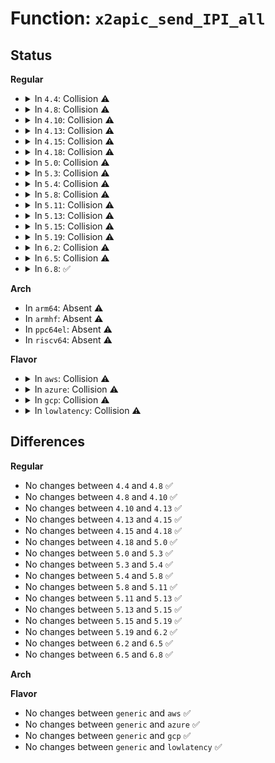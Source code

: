 # Function: <code>x2apic_send_IPI_all</code>

## Status
<b>Regular</b>
<ul>
<li>
<details>
<summary>In <code>4.4</code>: Collision ⚠️</summary>

```c
void x2apic_send_IPI_all(int vector);
```

**Collision:** Static-Static Collision

**Inline:** No

**Transformation:** False

**Instances:**

```
In arch/x86/kernel/apic/x2apic_phys.c (ffffffff810598d0)
Location: arch/x86/kernel/apic/x2apic_phys.c:76
Inline: False
```
```
In arch/x86/kernel/apic/x2apic_cluster.c (ffffffff81059d90)
Location: arch/x86/kernel/apic/x2apic_cluster.c:93
Inline: False
```
**Symbols:**

```
ffffffff810598d0-ffffffff810598ee: x2apic_send_IPI_all (STB_LOCAL)
ffffffff81059d90-ffffffff81059dae: x2apic_send_IPI_all (STB_LOCAL)
```
</details>
</li>
<li>
<details>
<summary>In <code>4.8</code>: Collision ⚠️</summary>

```c
void x2apic_send_IPI_all(int vector);
```

**Collision:** Static-Static Collision

**Inline:** No

**Transformation:** False

**Instances:**

```
In arch/x86/kernel/apic/x2apic_phys.c (ffffffff81059b20)
Location: arch/x86/kernel/apic/x2apic_phys.c:84
Inline: False
```
```
In arch/x86/kernel/apic/x2apic_cluster.c (ffffffff8105a040)
Location: arch/x86/kernel/apic/x2apic_cluster.c:101
Inline: False
```
**Symbols:**

```
ffffffff81059b20-ffffffff81059b3e: x2apic_send_IPI_all (STB_LOCAL)
ffffffff8105a040-ffffffff8105a05e: x2apic_send_IPI_all (STB_LOCAL)
```
</details>
</li>
<li>
<details>
<summary>In <code>4.10</code>: Collision ⚠️</summary>

```c
void x2apic_send_IPI_all(int vector);
```

**Collision:** Static-Static Collision

**Inline:** No

**Transformation:** False

**Instances:**

```
In arch/x86/kernel/apic/x2apic_phys.c (ffffffff8105c8e0)
Location: arch/x86/kernel/apic/x2apic_phys.c:84
Inline: False
```
```
In arch/x86/kernel/apic/x2apic_cluster.c (ffffffff8105ce00)
Location: arch/x86/kernel/apic/x2apic_cluster.c:101
Inline: False
```
**Symbols:**

```
ffffffff8105c8e0-ffffffff8105c8fe: x2apic_send_IPI_all (STB_LOCAL)
ffffffff8105ce00-ffffffff8105ce1e: x2apic_send_IPI_all (STB_LOCAL)
```
</details>
</li>
<li>
<details>
<summary>In <code>4.13</code>: Collision ⚠️</summary>

```c
void x2apic_send_IPI_all(int vector);
```

**Collision:** Static-Static Collision

**Inline:** No

**Transformation:** False

**Instances:**

```
In arch/x86/kernel/apic/x2apic_phys.c (ffffffff8105bff0)
Location: arch/x86/kernel/apic/x2apic_phys.c:84
Inline: False
```
```
In arch/x86/kernel/apic/x2apic_cluster.c (ffffffff8105c770)
Location: arch/x86/kernel/apic/x2apic_cluster.c:102
Inline: False
```
**Symbols:**

```
ffffffff8105bff0-ffffffff8105c00e: x2apic_send_IPI_all (STB_LOCAL)
ffffffff8105c770-ffffffff8105c78e: x2apic_send_IPI_all (STB_LOCAL)
```
</details>
</li>
<li>
<details>
<summary>In <code>4.15</code>: Collision ⚠️</summary>

```c
void x2apic_send_IPI_all(int vector);
```

**Collision:** Static-Static Collision

**Inline:** No

**Transformation:** False

**Instances:**

```
In arch/x86/kernel/apic/x2apic_phys.c (ffffffff810600d0)
Location: arch/x86/kernel/apic/x2apic_phys.c:86
Inline: False
```
```
In arch/x86/kernel/apic/x2apic_cluster.c (ffffffff81060480)
Location: arch/x86/kernel/apic/x2apic_cluster.c:90
Inline: False
```
**Symbols:**

```
ffffffff810600d0-ffffffff810600ee: x2apic_send_IPI_all (STB_LOCAL)
ffffffff81060480-ffffffff8106049e: x2apic_send_IPI_all (STB_LOCAL)
```
</details>
</li>
<li>
<details>
<summary>In <code>4.18</code>: Collision ⚠️</summary>

```c
void x2apic_send_IPI_all(int vector);
```

**Collision:** Static-Static Collision

**Inline:** No

**Transformation:** False

**Instances:**

```
In arch/x86/kernel/apic/x2apic_phys.c (ffffffff810630b0)
Location: arch/x86/kernel/apic/x2apic_phys.c:86
Inline: False
```
```
In arch/x86/kernel/apic/x2apic_cluster.c (ffffffff81063570)
Location: arch/x86/kernel/apic/x2apic_cluster.c:90
Inline: False
```
**Symbols:**

```
ffffffff810630b0-ffffffff810630ce: x2apic_send_IPI_all (STB_LOCAL)
ffffffff81063570-ffffffff8106358e: x2apic_send_IPI_all (STB_LOCAL)
```
</details>
</li>
<li>
<details>
<summary>In <code>5.0</code>: Collision ⚠️</summary>

```c
void x2apic_send_IPI_all(int vector);
```

**Collision:** Static-Static Collision

**Inline:** No

**Transformation:** False

**Instances:**

```
In arch/x86/kernel/apic/x2apic_phys.c (ffffffff81068e90)
Location: arch/x86/kernel/apic/x2apic_phys.c:86
Inline: False
```
```
In arch/x86/kernel/apic/x2apic_cluster.c (ffffffff81069270)
Location: arch/x86/kernel/apic/x2apic_cluster.c:90
Inline: False
```
**Symbols:**

```
ffffffff81068e90-ffffffff81068eae: x2apic_send_IPI_all (STB_LOCAL)
ffffffff81069270-ffffffff8106928e: x2apic_send_IPI_all (STB_LOCAL)
```
</details>
</li>
<li>
<details>
<summary>In <code>5.3</code>: Collision ⚠️</summary>

```c
void x2apic_send_IPI_all(int vector);
```

**Collision:** Static-Static Collision

**Inline:** No

**Transformation:** False

**Instances:**

```
In arch/x86/kernel/apic/x2apic_phys.c (ffffffff8106c6c0)
Location: arch/x86/kernel/apic/x2apic_phys.c:86
Inline: False
```
```
In arch/x86/kernel/apic/x2apic_cluster.c (ffffffff8106cac0)
Location: arch/x86/kernel/apic/x2apic_cluster.c:90
Inline: False
```
**Symbols:**

```
ffffffff8106c6c0-ffffffff8106c6de: x2apic_send_IPI_all (STB_LOCAL)
ffffffff8106cac0-ffffffff8106cade: x2apic_send_IPI_all (STB_LOCAL)
```
</details>
</li>
<li>
<details>
<summary>In <code>5.4</code>: Collision ⚠️</summary>

```c
void x2apic_send_IPI_all(int vector);
```

**Collision:** Static-Static Collision

**Inline:** No

**Transformation:** False

**Instances:**

```
In arch/x86/kernel/apic/x2apic_phys.c (ffffffff8106de30)
Location: arch/x86/kernel/apic/x2apic_phys.c:81
Inline: False
```
```
In arch/x86/kernel/apic/x2apic_cluster.c (ffffffff8106e0c0)
Location: arch/x86/kernel/apic/x2apic_cluster.c:88
Inline: False
```
**Symbols:**

```
ffffffff8106de30-ffffffff8106de60: x2apic_send_IPI_all (STB_LOCAL)
ffffffff8106e0c0-ffffffff8106e0d5: x2apic_send_IPI_all (STB_LOCAL)
```
</details>
</li>
<li>
<details>
<summary>In <code>5.8</code>: Collision ⚠️</summary>

```c
void x2apic_send_IPI_all(int vector);
```

**Collision:** Static-Static Collision

**Inline:** No

**Transformation:** False

**Instances:**

```
In arch/x86/kernel/apic/x2apic_phys.c (ffffffff810752e0)
Location: arch/x86/kernel/apic/x2apic_phys.c:81
Inline: False
```
```
In arch/x86/kernel/apic/x2apic_cluster.c (ffffffff81075570)
Location: arch/x86/kernel/apic/x2apic_cluster.c:88
Inline: False
```
**Symbols:**

```
ffffffff810752e0-ffffffff81075310: x2apic_send_IPI_all (STB_LOCAL)
ffffffff81075570-ffffffff81075585: x2apic_send_IPI_all (STB_LOCAL)
```
</details>
</li>
<li>
<details>
<summary>In <code>5.11</code>: Collision ⚠️</summary>

```c
void x2apic_send_IPI_all(int vector);
```

**Collision:** Static-Static Collision

**Inline:** No

**Transformation:** False

**Instances:**

```
In arch/x86/kernel/apic/x2apic_phys.c (ffffffff81075940)
Location: arch/x86/kernel/apic/x2apic_phys.c:89
Inline: False
```
```
In arch/x86/kernel/apic/x2apic_cluster.c (ffffffff81075bb0)
Location: arch/x86/kernel/apic/x2apic_cluster.c:90
Inline: False
```
**Symbols:**

```
ffffffff81075940-ffffffff81075973: x2apic_send_IPI_all (STB_LOCAL)
ffffffff81075bb0-ffffffff81075bc5: x2apic_send_IPI_all (STB_LOCAL)
```
</details>
</li>
<li>
<details>
<summary>In <code>5.13</code>: Collision ⚠️</summary>

```c
void x2apic_send_IPI_all(int vector);
```

**Collision:** Static-Static Collision

**Inline:** No

**Transformation:** False

**Instances:**

```
In arch/x86/kernel/apic/x2apic_phys.c (ffffffff810763e0)
Location: arch/x86/kernel/apic/x2apic_phys.c:89
Inline: False
```
```
In arch/x86/kernel/apic/x2apic_cluster.c (ffffffff81076660)
Location: arch/x86/kernel/apic/x2apic_cluster.c:90
Inline: False
```
**Symbols:**

```
ffffffff810763e0-ffffffff81076413: x2apic_send_IPI_all (STB_LOCAL)
ffffffff81076660-ffffffff81076675: x2apic_send_IPI_all (STB_LOCAL)
```
</details>
</li>
<li>
<details>
<summary>In <code>5.15</code>: Collision ⚠️</summary>

```c
void x2apic_send_IPI_all(int vector);
```

**Collision:** Static-Static Collision

**Inline:** No

**Transformation:** False

**Instances:**

```
In arch/x86/kernel/apic/x2apic_phys.c (ffffffff81083a30)
Location: arch/x86/kernel/apic/x2apic_phys.c:89
Inline: False
```
```
In arch/x86/kernel/apic/x2apic_cluster.c (ffffffff81083d30)
Location: arch/x86/kernel/apic/x2apic_cluster.c:90
Inline: False
```
**Symbols:**

```
ffffffff81083a30-ffffffff81083a63: x2apic_send_IPI_all (STB_LOCAL)
ffffffff81083d30-ffffffff81083d45: x2apic_send_IPI_all (STB_LOCAL)
```
</details>
</li>
<li>
<details>
<summary>In <code>5.19</code>: Collision ⚠️</summary>

```c
void x2apic_send_IPI_all(int vector);
```

**Collision:** Static-Static Collision

**Inline:** No

**Transformation:** False

**Instances:**

```
In arch/x86/kernel/apic/x2apic_phys.c (ffffffff81093a10)
Location: arch/x86/kernel/apic/x2apic_phys.c:89
Inline: False
```
```
In arch/x86/kernel/apic/x2apic_cluster.c (ffffffff81093da0)
Location: arch/x86/kernel/apic/x2apic_cluster.c:96
Inline: False
```
**Symbols:**

```
ffffffff81093a10-ffffffff81093a5c: x2apic_send_IPI_all (STB_LOCAL)
ffffffff81093da0-ffffffff81093dbd: x2apic_send_IPI_all (STB_LOCAL)
```
</details>
</li>
<li>
<details>
<summary>In <code>6.2</code>: Collision ⚠️</summary>

```c
void x2apic_send_IPI_all(int vector);
```

**Collision:** Static-Static Collision

**Inline:** No

**Transformation:** False

**Instances:**

```
In arch/x86/kernel/apic/x2apic_phys.c (ffffffff810a9140)
Location: arch/x86/kernel/apic/x2apic_phys.c:89
Inline: False
```
```
In arch/x86/kernel/apic/x2apic_cluster.c (ffffffff810a9410)
Location: arch/x86/kernel/apic/x2apic_cluster.c:96
Inline: False
```
**Symbols:**

```
ffffffff810a9140-ffffffff810a918c: x2apic_send_IPI_all (STB_LOCAL)
ffffffff810a9410-ffffffff810a942d: x2apic_send_IPI_all (STB_LOCAL)
```
</details>
</li>
<li>
<details>
<summary>In <code>6.5</code>: Collision ⚠️</summary>

```c
void x2apic_send_IPI_all(int vector);
```

**Collision:** Static-Static Collision

**Inline:** No

**Transformation:** False

**Instances:**

```
In arch/x86/kernel/apic/x2apic_phys.c (ffffffff810ac300)
Location: arch/x86/kernel/apic/x2apic_phys.c:89
Inline: False
```
```
In arch/x86/kernel/apic/x2apic_cluster.c (ffffffff810ac670)
Location: arch/x86/kernel/apic/x2apic_cluster.c:91
Inline: False
```
**Symbols:**

```
ffffffff810ac300-ffffffff810ac34c: x2apic_send_IPI_all (STB_LOCAL)
ffffffff810ac670-ffffffff810ac68d: x2apic_send_IPI_all (STB_LOCAL)
```
</details>
</li>
<li>
<details>
<summary>In <code>6.8</code>: ✅</summary>

```c
void x2apic_send_IPI_all(int vector);
```

**Collision:** Unique Global

**Inline:** No

**Transformation:** False

**Instances:**

```
In arch/x86/kernel/apic/x2apic_phys.c (ffffffff810b2ec0)
Location: arch/x86/kernel/apic/x2apic_phys.c:100
Inline: False
```
**Symbols:**

```
ffffffff810b2ec0-ffffffff810b2f0c: x2apic_send_IPI_all (STB_GLOBAL)
```
</details>
</li>
</ul>
<b>Arch</b>
<ul>
<li>
In <code>arm64</code>: Absent ⚠️
</li>
<li>
In <code>armhf</code>: Absent ⚠️
</li>
<li>
In <code>ppc64el</code>: Absent ⚠️
</li>
<li>
In <code>riscv64</code>: Absent ⚠️
</li>
</ul>
<b>Flavor</b>
<ul>
<li>
<details>
<summary>In <code>aws</code>: Collision ⚠️</summary>

```c
void x2apic_send_IPI_all(int vector);
```

**Collision:** Static-Static Collision

**Inline:** No

**Transformation:** False

**Instances:**

```
In arch/x86/kernel/apic/x2apic_phys.c (ffffffff8106cdd0)
Location: arch/x86/kernel/apic/x2apic_phys.c:81
Inline: False
```
```
In arch/x86/kernel/apic/x2apic_cluster.c (ffffffff8106d060)
Location: arch/x86/kernel/apic/x2apic_cluster.c:88
Inline: False
```
**Symbols:**

```
ffffffff8106cdd0-ffffffff8106ce00: x2apic_send_IPI_all (STB_LOCAL)
ffffffff8106d060-ffffffff8106d075: x2apic_send_IPI_all (STB_LOCAL)
```
</details>
</li>
<li>
<details>
<summary>In <code>azure</code>: Collision ⚠️</summary>

```c
void x2apic_send_IPI_all(int vector);
```

**Collision:** Static-Static Collision

**Inline:** No

**Transformation:** False

**Instances:**

```
In arch/x86/kernel/apic/x2apic_phys.c (ffffffff8105d0f0)
Location: arch/x86/kernel/apic/x2apic_phys.c:81
Inline: False
```
```
In arch/x86/kernel/apic/x2apic_cluster.c (ffffffff8105d460)
Location: arch/x86/kernel/apic/x2apic_cluster.c:88
Inline: False
```
**Symbols:**

```
ffffffff8105d0f0-ffffffff8105d12d: x2apic_send_IPI_all (STB_LOCAL)
ffffffff8105d460-ffffffff8105d475: x2apic_send_IPI_all (STB_LOCAL)
```
</details>
</li>
<li>
<details>
<summary>In <code>gcp</code>: Collision ⚠️</summary>

```c
void x2apic_send_IPI_all(int vector);
```

**Collision:** Static-Static Collision

**Inline:** No

**Transformation:** False

**Instances:**

```
In arch/x86/kernel/apic/x2apic_phys.c (ffffffff8106d280)
Location: arch/x86/kernel/apic/x2apic_phys.c:81
Inline: False
```
```
In arch/x86/kernel/apic/x2apic_cluster.c (ffffffff8106d510)
Location: arch/x86/kernel/apic/x2apic_cluster.c:88
Inline: False
```
**Symbols:**

```
ffffffff8106d280-ffffffff8106d2b0: x2apic_send_IPI_all (STB_LOCAL)
ffffffff8106d510-ffffffff8106d525: x2apic_send_IPI_all (STB_LOCAL)
```
</details>
</li>
<li>
<details>
<summary>In <code>lowlatency</code>: Collision ⚠️</summary>

```c
void x2apic_send_IPI_all(int vector);
```

**Collision:** Static-Static Collision

**Inline:** No

**Transformation:** False

**Instances:**

```
In arch/x86/kernel/apic/x2apic_phys.c (ffffffff8106f500)
Location: arch/x86/kernel/apic/x2apic_phys.c:81
Inline: False
```
```
In arch/x86/kernel/apic/x2apic_cluster.c (ffffffff8106f790)
Location: arch/x86/kernel/apic/x2apic_cluster.c:88
Inline: False
```
**Symbols:**

```
ffffffff8106f500-ffffffff8106f530: x2apic_send_IPI_all (STB_LOCAL)
ffffffff8106f790-ffffffff8106f7a5: x2apic_send_IPI_all (STB_LOCAL)
```
</details>
</li>
</ul>

## Differences
<b>Regular</b>
<ul>
<li>
No changes between <code>4.4</code> and <code>4.8</code> ✅
</li>
<li>
No changes between <code>4.8</code> and <code>4.10</code> ✅
</li>
<li>
No changes between <code>4.10</code> and <code>4.13</code> ✅
</li>
<li>
No changes between <code>4.13</code> and <code>4.15</code> ✅
</li>
<li>
No changes between <code>4.15</code> and <code>4.18</code> ✅
</li>
<li>
No changes between <code>4.18</code> and <code>5.0</code> ✅
</li>
<li>
No changes between <code>5.0</code> and <code>5.3</code> ✅
</li>
<li>
No changes between <code>5.3</code> and <code>5.4</code> ✅
</li>
<li>
No changes between <code>5.4</code> and <code>5.8</code> ✅
</li>
<li>
No changes between <code>5.8</code> and <code>5.11</code> ✅
</li>
<li>
No changes between <code>5.11</code> and <code>5.13</code> ✅
</li>
<li>
No changes between <code>5.13</code> and <code>5.15</code> ✅
</li>
<li>
No changes between <code>5.15</code> and <code>5.19</code> ✅
</li>
<li>
No changes between <code>5.19</code> and <code>6.2</code> ✅
</li>
<li>
No changes between <code>6.2</code> and <code>6.5</code> ✅
</li>
<li>
No changes between <code>6.5</code> and <code>6.8</code> ✅
</li>
</ul>
<b>Arch</b>
<ul>
</ul>
<b>Flavor</b>
<ul>
<li>
No changes between <code>generic</code> and <code>aws</code> ✅
</li>
<li>
No changes between <code>generic</code> and <code>azure</code> ✅
</li>
<li>
No changes between <code>generic</code> and <code>gcp</code> ✅
</li>
<li>
No changes between <code>generic</code> and <code>lowlatency</code> ✅
</li>
</ul>
